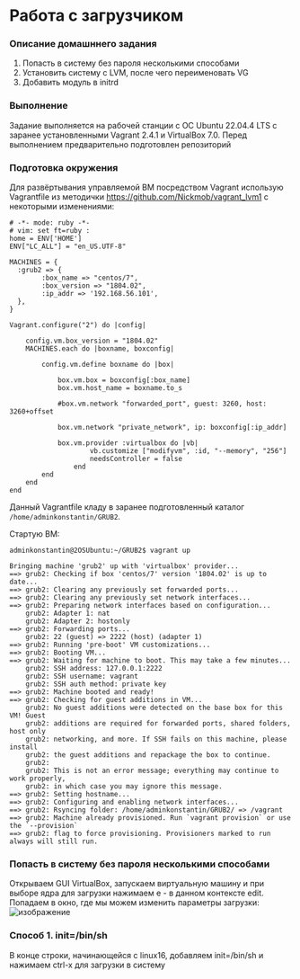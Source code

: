 # ****Работа с загрузчиком**** # 

### Описание домашннего задания ###

1. Попасть в систему без пароля несколькими способами
2. Установить систему с LVM, после чего переименовать VG
3. Добавить модуль в initrd

### **Выполнение** ###

Задание выполняется на рабочей станции с ОС Ubuntu 22.04.4 LTS с заранее установленными Vagrant 2.4.1 и VirtualBox 7.0. Перед выполнением предварительно подготовлен репозиторий

### **Подготовка окружения** ###

Для развёртывания управляемой ВМ посредством Vagrant использую Vagrantfile из методички <https://github.com/Nickmob/vagrant_lvm1> с некоторыми изменениями: 

```
# -*- mode: ruby -*-
# vim: set ft=ruby :
home = ENV['HOME']
ENV["LC_ALL"] = "en_US.UTF-8"

MACHINES = {
  :grub2 => {
        :box_name => "centos/7",
        :box_version => "1804.02",
        :ip_addr => '192.168.56.101',
  },
}

Vagrant.configure("2") do |config|

    config.vm.box_version = "1804.02"
    MACHINES.each do |boxname, boxconfig|
  
        config.vm.define boxname do |box|
  
            box.vm.box = boxconfig[:box_name]
            box.vm.host_name = boxname.to_s
  
            #box.vm.network "forwarded_port", guest: 3260, host: 3260+offset
  
            box.vm.network "private_network", ip: boxconfig[:ip_addr]
  
            box.vm.provider :virtualbox do |vb|
                    vb.customize ["modifyvm", :id, "--memory", "256"]
                    needsController = false
                end
        end
    end
end
```

Данный Vagrantfile кладу в заранее подготовленный каталог `/home/adminkonstantin/GRUB2`.

Стартую ВМ:

```
adminkonstantin@2OSUbuntu:~/GRUB2$ vagrant up
```

```
Bringing machine 'grub2' up with 'virtualbox' provider...
==> grub2: Checking if box 'centos/7' version '1804.02' is up to date...
==> grub2: Clearing any previously set forwarded ports...
==> grub2: Clearing any previously set network interfaces...
==> grub2: Preparing network interfaces based on configuration...
    grub2: Adapter 1: nat
    grub2: Adapter 2: hostonly
==> grub2: Forwarding ports...
    grub2: 22 (guest) => 2222 (host) (adapter 1)
==> grub2: Running 'pre-boot' VM customizations...
==> grub2: Booting VM...
==> grub2: Waiting for machine to boot. This may take a few minutes...
    grub2: SSH address: 127.0.0.1:2222
    grub2: SSH username: vagrant
    grub2: SSH auth method: private key
==> grub2: Machine booted and ready!
==> grub2: Checking for guest additions in VM...
    grub2: No guest additions were detected on the base box for this VM! Guest
    grub2: additions are required for forwarded ports, shared folders, host only
    grub2: networking, and more. If SSH fails on this machine, please install
    grub2: the guest additions and repackage the box to continue.
    grub2: 
    grub2: This is not an error message; everything may continue to work properly,
    grub2: in which case you may ignore this message.
==> grub2: Setting hostname...
==> grub2: Configuring and enabling network interfaces...
==> grub2: Rsyncing folder: /home/adminkonstantin/GRUB2/ => /vagrant
==> grub2: Machine already provisioned. Run `vagrant provision` or use the `--provision`
==> grub2: flag to force provisioning. Provisioners marked to run always will still run.
```

### **Попасть в систему без пароля несколькими способами** ###

Открываем GUI VirtualBox, запускаем виртуальную машину и при выборе ядра для загрузки нажимаем e - в данном контексте edit. Попадаем в окно, где мы можем изменить параметры загрузки:
![изображение](https://github.com/ConstantaNF/GRUB2/assets/162187256/00d9c74a-5980-4acf-8fd1-6bbb2eab3c49)


### **Способ 1. init=/bin/sh** ###

В конце строки, начинающейся с linux16, добавляем init=/bin/sh и нажимаем сtrl-x для загрузки в систему

